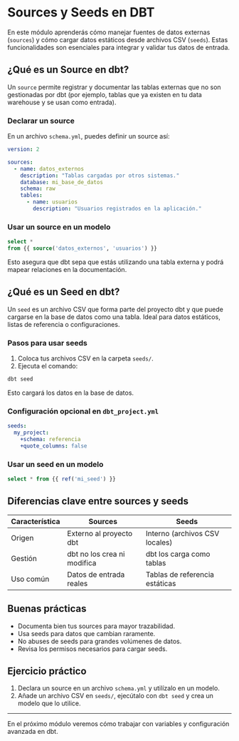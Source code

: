 # Sources y Seeds en DBT

En este módulo aprenderás cómo manejar fuentes de datos externas (`sources`) y cómo cargar datos estáticos desde archivos CSV (`seeds`). Estas funcionalidades son esenciales para integrar y validar tus datos de entrada.

## ¿Qué es un Source en dbt?

Un `source` permite registrar y documentar las tablas externas que no son gestionadas por dbt (por ejemplo, tablas que ya existen en tu data warehouse y se usan como entrada).

### Declarar un source

En un archivo `schema.yml`, puedes definir un source así:

```yaml
version: 2

sources:
  - name: datos_externos
    description: "Tablas cargadas por otros sistemas."
    database: mi_base_de_datos
    schema: raw
    tables:
      - name: usuarios
        description: "Usuarios registrados en la aplicación."
```

### Usar un source en un modelo

```sql
select *
from {{ source('datos_externos', 'usuarios') }}
```

Esto asegura que dbt sepa que estás utilizando una tabla externa y podrá mapear relaciones en la documentación.

## ¿Qué es un Seed en dbt?

Un `seed` es un archivo CSV que forma parte del proyecto dbt y que puede cargarse en la base de datos como una tabla. Ideal para datos estáticos, listas de referencia o configuraciones.

### Pasos para usar seeds

1. Coloca tus archivos CSV en la carpeta `seeds/`.
2. Ejecuta el comando:

```bash
dbt seed
```

Esto cargará los datos en la base de datos.

### Configuración opcional en `dbt_project.yml`

```yaml
seeds:
  my_project:
    +schema: referencia
    +quote_columns: false
```

### Usar un seed en un modelo

```sql
select * from {{ ref('mi_seed') }}
```

## Diferencias clave entre sources y seeds

| Característica       | Sources                           | Seeds                         |
|----------------------|------------------------------------|-------------------------------|
| Origen               | Externo al proyecto dbt            | Interno (archivos CSV locales) |
| Gestión              | dbt no los crea ni modifica        | dbt los carga como tablas     |
| Uso común            | Datos de entrada reales            | Tablas de referencia estáticas |

## Buenas prácticas

- Documenta bien tus sources para mayor trazabilidad.
- Usa seeds para datos que cambian raramente.
- No abuses de seeds para grandes volúmenes de datos.
- Revisa los permisos necesarios para cargar seeds.

## Ejercicio práctico

1. Declara un source en un archivo `schema.yml` y utilízalo en un modelo.
2. Añade un archivo CSV en `seeds/`, ejecútalo con `dbt seed` y crea un modelo que lo utilice.

---

En el próximo módulo veremos cómo trabajar con variables y configuración avanzada en dbt.

